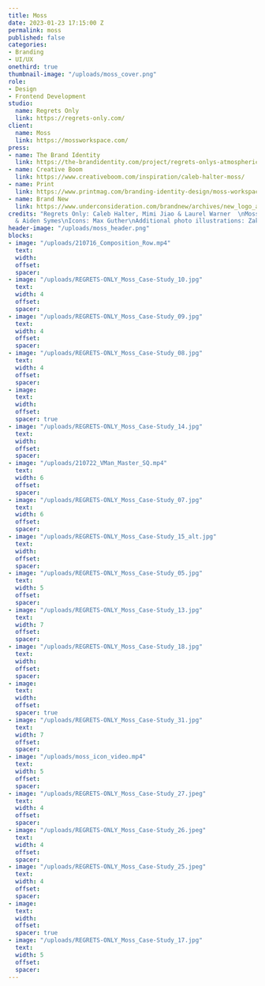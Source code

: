 ```yaml
---
title: Moss
date: 2023-01-23 17:15:00 Z
permalink: moss
published: false
categories:
- Branding
- UI/UX
onethird: true
thumbnail-image: "/uploads/moss_cover.png"
role:
- Design
- Frontend Development
studio:
  name: Regrets Only
  link: https://regrets-only.com/
client:
  name: Moss
  link: https://mossworkspace.com/
press:
- name: The Brand Identity
  link: https://the-brandidentity.com/project/regrets-onlys-atmospheric-identity-system-moss-reflects-infinite-potential-creativity
- name: Creative Boom
  link: https://www.creativeboom.com/inspiration/caleb-halter-moss/
- name: Print
  link: https://www.printmag.com/branding-identity-design/moss-workspace-is-revolutionizing-the-way-creatives-work-and-collaborate/
- name: Brand New
  link: https://www.underconsideration.com/brandnew/archives/new_logo_and_identity_for_moss_by_regretsonly.php
credits: "Regrets Only: Caleb Halter, Mimi Jiao & Laurel Warner  \nMoss: Nick Miller
  & Aiden Symes\nIcons: Max Guther\nAdditional photo illustrations: Zak Jensen"
header-image: "/uploads/moss_header.png"
blocks:
- image: "/uploads/210716_Composition_Row.mp4"
  text: 
  width: 
  offset: 
  spacer: 
- image: "/uploads/REGRETS-ONLY_Moss_Case-Study_10.jpg"
  text: 
  width: 4
  offset: 
  spacer: 
- image: "/uploads/REGRETS-ONLY_Moss_Case-Study_09.jpg"
  text: 
  width: 4
  offset: 
  spacer: 
- image: "/uploads/REGRETS-ONLY_Moss_Case-Study_08.jpg"
  text: 
  width: 4
  offset: 
  spacer: 
- image: 
  text: 
  width: 
  offset: 
  spacer: true
- image: "/uploads/REGRETS-ONLY_Moss_Case-Study_14.jpg"
  text: 
  width: 
  offset: 
  spacer: 
- image: "/uploads/210722_VMan_Master_SQ.mp4"
  text: 
  width: 6
  offset: 
  spacer: 
- image: "/uploads/REGRETS-ONLY_Moss_Case-Study_07.jpg"
  text: 
  width: 6
  offset: 
  spacer: 
- image: "/uploads/REGRETS-ONLY_Moss_Case-Study_15_alt.jpg"
  text: 
  width: 
  offset: 
  spacer: 
- image: "/uploads/REGRETS-ONLY_Moss_Case-Study_05.jpg"
  text: 
  width: 5
  offset: 
  spacer: 
- image: "/uploads/REGRETS-ONLY_Moss_Case-Study_13.jpg"
  text: 
  width: 7
  offset: 
  spacer: 
- image: "/uploads/REGRETS-ONLY_Moss_Case-Study_18.jpg"
  text: 
  width: 
  offset: 
  spacer: 
- image: 
  text: 
  width: 
  offset: 
  spacer: true
- image: "/uploads/REGRETS-ONLY_Moss_Case-Study_31.jpg"
  text: 
  width: 7
  offset: 
  spacer: 
- image: "/uploads/moss_icon_video.mp4"
  text: 
  width: 5
  offset: 
  spacer: 
- image: "/uploads/REGRETS-ONLY_Moss_Case-Study_27.jpeg"
  text: 
  width: 4
  offset: 
  spacer: 
- image: "/uploads/REGRETS-ONLY_Moss_Case-Study_26.jpeg"
  text: 
  width: 4
  offset: 
  spacer: 
- image: "/uploads/REGRETS-ONLY_Moss_Case-Study_25.jpeg"
  text: 
  width: 4
  offset: 
  spacer: 
- image: 
  text: 
  width: 
  offset: 
  spacer: true
- image: "/uploads/REGRETS-ONLY_Moss_Case-Study_17.jpg"
  text: 
  width: 5
  offset: 
  spacer: 
---
```


